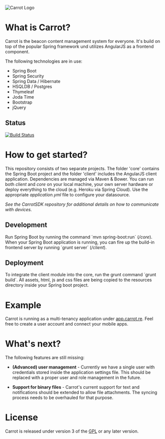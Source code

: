 ![Carrot Logo](https://cdn.rawgit.com/CarrotBCMS/Carrot/master/client/app/images/logo_alt.svg)

# What is Carrot?

Carrot is the beacon content management system for everyone. It's build on top of the popular Spring framework und utilizes AngularJS as a frontend component.

The following technologies are in use:

+ Spring Boot
+ Spring Security
+ Spring Data / Hibernate
+ HSQLDB / Postgres
+ Thymeleaf
+ Joda Time
+ Bootstrap
+ jQuery

## Status

[![Build Status](https://travis-ci.org/CarrotBCMS/Carrot.svg?branch=master)](https://travis-ci.org/CarrotBCMS/Carrot)

# How to get started?

This repository consists of two separate projects. The folder 'core' contains the Spring Boot project and the folder 'client' includes the AngularJS client application. Dependencies are managed via Maven & Bower. You can run both _client_ and _core_ on your local machine, your own server hardware or deploy everything to the cloud (e.g. Heroku via Spring Cloud). Use the appropriate _application.yml_ file to configure your datasource.

_See the CarrotSDK repository for additional details on how to communicate with devices._

## Development

Run Spring Boot by running the command ´mvn spring-boot:run´ (_/core_). When your Spring Boot application is running, you can fire up the build-in frontend server by running ´grunt server´ (_/client_).

## Deployment

To integrate the client module into the core, run the grunt command ´grunt build´. All assets, html, js and css files are being copied to the resources directory inside your Spring boot project.

# Example

Carrot is running as a multi-tenancy application under [app.carrot.re](http://app.carrot.re). Feel free to create a user account and connect your mobile apps.

# What's next?

The following features are still missing:

+ __(Advanced) user management__ - Currently we have a single user with credentials stored inside the application settings file. This should be replaced with a proper user and role management in the future.

+ __Support for binary files__ - Carrot's current support for text and notifications should be extended to allow file attachments. The syncing process needs to be overhauled for that purpose.

# License

Carrot is released under version 3 of the [GPL](http://www.gnu.org/licenses/gpl-3.0.en.html) or any later version.
